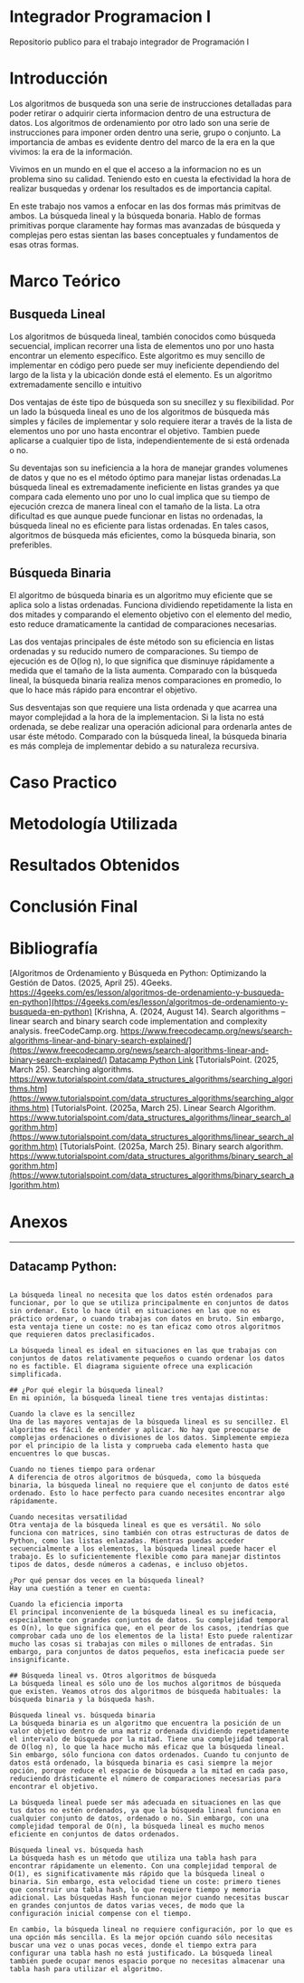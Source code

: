 # Integrador Programacion I
Repositorio publico para el trabajo integrador de Programación I

# Introducción
Los algoritmos de busqueda son una serie de instrucciones detalladas para poder retirar o adquirir cierta informacion dentro de una estructura de datos. Los algoritmos de ordenamiento por otro lado son una serie de instrucciones para imponer orden dentro una serie, grupo o conjunto. La importancia de ambas es evidente dentro del marco de la era en la que vivimos: la era de la información.

Vivimos en un mundo en el que el acceso a la informacion no es un problema sino su calidad. Teniendo esto en cuesta la efectividad la hora de realizar busquedas y ordenar los resultados es de importancia capital.

En este trabajo nos vamos a enfocar en las dos formas más primitvas de ambos. La búsqueda lineal y la búsqueda bonaria. Hablo de formas primitivas porque claramente hay formas mas avanzadas de búsqueda y complejas pero estas sientan las bases conceptuales y fundamentos de esas otras formas. 

# Marco Teórico

## Busqueda Lineal
Los algoritmos de búsqueda lineal, también conocidos como búsqueda secuencial, implican recorrer una lista de elementos uno por uno hasta encontrar un elemento específico. Este algoritmo es muy sencillo de implementar en código pero puede ser muy ineficiente dependiendo del largo de la lista y la ubicación donde está el elemento. Es un algoritmo extremadamente sencillo e intuitivo 

Dos ventajas de éste tipo de búsqueda son su snecillez y su flexibilidad. Por un lado la búsqueda lineal es uno de los algoritmos de búsqueda más simples y fáciles de implementar y solo requiere iterar a través de la lista de elementos uno por uno hasta encontrar el objetivo. Tambien puede aplicarse a cualquier tipo de lista, independientemente de si está ordenada o no.

Su deventajas son su ineficiencia a la hora de manejar grandes volumenes de datos y que no es el método óptimo para manejar listas ordenadas.La búsqueda lineal es extremadamente ineficiente en listas grandes ya que compara cada elemento uno por uno lo cual implica que su tiempo de ejecución crezca de manera lineal con el tamaño de la lista. La otra dificultad es que aunque puede funcionar en listas no ordenadas, la búsqueda lineal no es eficiente para listas ordenadas. En tales casos, algoritmos de búsqueda más eficientes, como la búsqueda binaria, son preferibles.

## Búsqueda Binaria
El algoritmo de búsqueda binaria es un algoritmo muy eficiente que se aplica solo a listas ordenadas. Funciona dividiendo repetidamente la lista en dos mitades y comparando el elemento objetivo con el elemento del medio, esto reduce dramaticamente la cantidad de comparaciones necesarias.

Las dos ventajas principales de éste método son su eficiencia en listas ordenadas y su reducido numero de comparaciones. Su tiempo de ejecución es de O(log n), lo que significa que disminuye rápidamente a medida que el tamaño de la lista aumenta. Comparado con la búsqueda lineal, la búsqueda binaria realiza menos comparaciones en promedio, lo que lo hace más rápido para encontrar el objetivo.

Sus desventajas son que requiere una lista ordenada y que acarrea una mayor complejidad a la hora de la implementacion. Si la lista no está ordenada, se debe realizar una operación adicional para ordenarla antes de usar éste método. Comparado con la búsqueda lineal, la búsqueda binaria es más compleja de implementar debido a su naturaleza recursiva.

# Caso Practico
# Metodología Utilizada	
# Resultados Obtenidos	
# Conclusión Final	
# Bibliografía
[Algoritmos de Ordenamiento y Búsqueda en Python: Optimizando la Gestión de Datos. (2025, April 25). 4Geeks. https://4geeks.com/es/lesson/algoritmos-de-ordenamiento-y-busqueda-en-python](https://4geeks.com/es/lesson/algoritmos-de-ordenamiento-y-busqueda-en-python)
[Krishna, A. (2024, August 14). Search algorithms – linear search and binary search code implementation and complexity analysis. freeCodeCamp.org. https://www.freecodecamp.org/news/search-algorithms-linear-and-binary-search-explained/](https://www.freecodecamp.org/news/search-algorithms-linear-and-binary-search-explained/)
[Datacamp Python Link](https://www.datacamp.com/es/tutorial/linear-search-python)
[TutorialsPoint. (2025, March 25). Searching algorithms. https://www.tutorialspoint.com/data_structures_algorithms/searching_algorithms.htm](https://www.tutorialspoint.com/data_structures_algorithms/searching_algorithms.htm)
[TutorialsPoint. (2025a, March 25). Linear Search Algorithm. https://www.tutorialspoint.com/data_structures_algorithms/linear_search_algorithm.htm](https://www.tutorialspoint.com/data_structures_algorithms/linear_search_algorithm.htm)
[TutorialsPoint. (2025a, March 25). Binary search algorithm. https://www.tutorialspoint.com/data_structures_algorithms/binary_search_algorithm.htm](https://www.tutorialspoint.com/data_structures_algorithms/binary_search_algorithm.htm)

# Anexos



-------------
## Datacamp Python:

```

La búsqueda lineal no necesita que los datos estén ordenados para funcionar, por lo que se utiliza principalmente en conjuntos de datos sin ordenar. Esto lo hace útil en situaciones en las que no es práctico ordenar, o cuando trabajas con datos en bruto. Sin embargo, esta ventaja tiene un coste: no es tan eficaz como otros algoritmos que requieren datos preclasificados.

La búsqueda lineal es ideal en situaciones en las que trabajas con conjuntos de datos relativamente pequeños o cuando ordenar los datos no es factible. El diagrama siguiente ofrece una explicación simplificada.

## ¿Por qué elegir la búsqueda lineal?
En mi opinión, la búsqueda lineal tiene tres ventajas distintas:

Cuando la clave es la sencillez
Una de las mayores ventajas de la búsqueda lineal es su sencillez. El algoritmo es fácil de entender y aplicar. No hay que preocuparse de complejas ordenaciones o divisiones de los datos. Simplemente empieza por el principio de la lista y comprueba cada elemento hasta que encuentres lo que buscas.

Cuando no tienes tiempo para ordenar
A diferencia de otros algoritmos de búsqueda, como la búsqueda binaria, la búsqueda lineal no requiere que el conjunto de datos esté ordenado. Esto lo hace perfecto para cuando necesites encontrar algo rápidamente.

Cuando necesitas versatilidad
Otra ventaja de la búsqueda lineal es que es versátil. No sólo funciona con matrices, sino también con otras estructuras de datos de Python, como las listas enlazadas. Mientras puedas acceder secuencialmente a los elementos, la búsqueda lineal puede hacer el trabajo. Es lo suficientemente flexible como para manejar distintos tipos de datos, desde números a cadenas, e incluso objetos.

¿Por qué pensar dos veces en la búsqueda lineal?
Hay una cuestión a tener en cuenta:

Cuando la eficiencia importa
El principal inconveniente de la búsqueda lineal es su ineficacia, especialmente con grandes conjuntos de datos. Su complejidad temporal es O(n), lo que significa que, en el peor de los casos, ¡tendrías que comprobar cada uno de los elementos de la lista! Esto puede ralentizar mucho las cosas si trabajas con miles o millones de entradas. Sin embargo, para conjuntos de datos pequeños, esta ineficacia puede ser insignificante.

## Búsqueda lineal vs. Otros algoritmos de búsqueda
La búsqueda lineal es sólo uno de los muchos algoritmos de búsqueda que existen. Veamos otros dos algoritmos de búsqueda habituales: la búsqueda binaria y la búsqueda hash.

Búsqueda lineal vs. búsqueda binaria
La búsqueda binaria es un algoritmo que encuentra la posición de un valor objetivo dentro de una matriz ordenada dividiendo repetidamente el intervalo de búsqueda por la mitad. Tiene una complejidad temporal de O(log n), lo que la hace mucho más eficaz que la búsqueda lineal. Sin embargo, sólo funciona con datos ordenados. Cuando tu conjunto de datos está ordenado, la búsqueda binaria es casi siempre la mejor opción, porque reduce el espacio de búsqueda a la mitad en cada paso, reduciendo drásticamente el número de comparaciones necesarias para encontrar el objetivo.

La búsqueda lineal puede ser más adecuada en situaciones en las que tus datos no estén ordenados, ya que la búsqueda lineal funciona en cualquier conjunto de datos, ordenado o no. Sin embargo, con una complejidad temporal de O(n), la búsqueda lineal es mucho menos eficiente en conjuntos de datos ordenados.

Búsqueda lineal vs. búsqueda hash
La búsqueda hash es un método que utiliza una tabla hash para encontrar rápidamente un elemento. Con una complejidad temporal de O(1), es significativamente más rápido que la búsqueda lineal o binaria. Sin embargo, esta velocidad tiene un coste: primero tienes que construir una tabla hash, lo que requiere tiempo y memoria adicional. Las búsquedas Hash funcionan mejor cuando necesitas buscar en grandes conjuntos de datos varias veces, de modo que la configuración inicial compense con el tiempo.

En cambio, la búsqueda lineal no requiere configuración, por lo que es una opción más sencilla. Es la mejor opción cuando sólo necesitas buscar una vez o unas pocas veces, donde el tiempo extra para configurar una tabla hash no está justificado. La búsqueda lineal también puede ocupar menos espacio porque no necesitas almacenar una tabla hash para utilizar el algoritmo.
```


